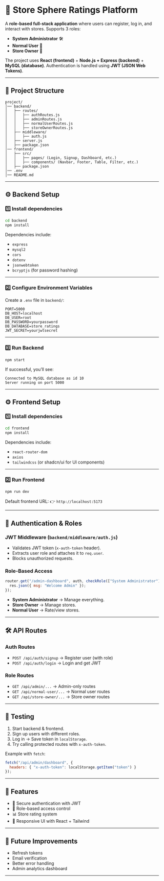 
# 🏪 Store Sphere Ratings Platform

A **role-based full-stack application** where users can register, log in, and interact with stores.
Supports 3 roles:

* **System Administrator** 🛠️
* **Normal User** 👤
* **Store Owner** 🏬

The project uses **React (frontend)** + **Node.js + Express (backend)** + **MySQL (database)**.
Authentication is handled using **JWT (JSON Web Tokens)**.

---

## 📂 Project Structure

```
project/
│── backend/
│   ├── routes/
│   │   ├── authRoutes.js
│   │   ├── adminRoutes.js
│   │   ├── normalUserRoutes.js
│   │   ├── storeOwnerRoutes.js
│   ├── middleware/
│   │   ├── auth.js
│   ├── server.js
│   ├── package.json
│── frontend/
│   ├── src/
│   │   ├── pages/ (Login, Signup, Dashboard, etc.)
│   │   ├── components/ (Navbar, Footer, Table, Filter, etc.)
│   ├── package.json
│── .env
│── README.md
```

---

## ⚙️ Backend Setup

### 1️⃣ Install dependencies

```bash
cd backend
npm install
```

Dependencies include:

* `express`
* `mysql2`
* `cors`
* `dotenv`
* `jsonwebtoken`
* `bcryptjs` (for password hashing)

---

### 2️⃣ Configure Environment Variables

Create a `.env` file in `backend/`:

```
PORT=5000
DB_HOST=localhost
DB_USER=root
DB_PASSWORD=yourpassword
DB_DATABASE=store_ratings
JWT_SECRET=yourjwtsecret
```

---

### 3️⃣ Run Backend

```bash
npm start
```

If successful, you’ll see:

```
Connected to MySQL database as id 10
Server running on port 5000
```

---

## ⚙️ Frontend Setup

### 1️⃣ Install dependencies

```bash
cd frontend
npm install
```

Dependencies include:

* `react-router-dom`
* `axios`
* `tailwindcss` (or shadcn/ui for UI components)

---

### 2️⃣ Run Frontend

```bash
npm run dev
```

Default frontend URL:
👉 `http://localhost:5173`

---

## 🔐 Authentication & Roles

### JWT Middleware (`backend/middleware/auth.js`)

* Validates JWT token (`x-auth-token` header).
* Extracts user role and attaches it to `req.user`.
* Blocks unauthorized requests.

### Role-Based Access

```js
router.get("/admin-dashboard", auth, checkRole(["System Administrator"]), (req, res) => {
  res.json({ msg: "Welcome Admin" });
});
```

* **System Administrator** → Manage everything.
* **Store Owner** → Manage stores.
* **Normal User** → Rate/view stores.

---

## 🛠️ API Routes

### Auth Routes

* `POST /api/auth/signup` → Register user (with role)
* `POST /api/auth/login` → Login and get JWT

### Role Routes

* `GET /api/admin/...` → Admin-only routes
* `GET /api/normal-user/...` → Normal user routes
* `GET /api/store-owner/...` → Store owner routes

---

## 🧪 Testing

1. Start backend & frontend.
2. Sign up users with different roles.
3. Log in → Save token in `localStorage`.
4. Try calling protected routes with `x-auth-token`.

Example with `fetch`:

```js
fetch("/api/admin/dashboard", {
  headers: { "x-auth-token": localStorage.getItem("token") }
});
```

---

## 🚀 Features

* 🔑 Secure authentication with JWT
* 👥 Role-based access control
* 📊 Store rating system
* 📱 Responsive UI with React + Tailwind

---

## 📌 Future Improvements

* Refresh tokens
* Email verification
* Better error handling
* Admin analytics dashboard

---


